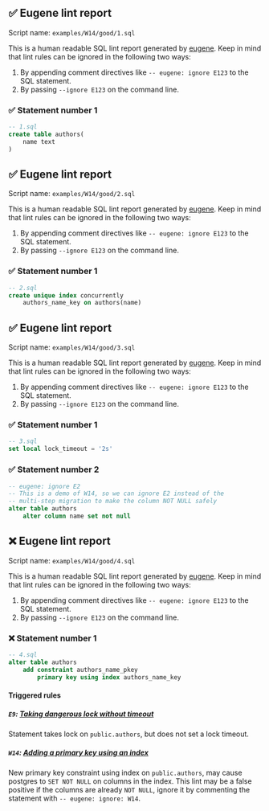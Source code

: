 ## ✅ Eugene lint report

Script name: `examples/W14/good/1.sql`

This is a human readable SQL lint report generated by [eugene](https://github.com/kaaveland/eugene).
Keep in mind that lint rules can be ignored in the following two ways:

  1. By appending comment directives like `-- eugene: ignore E123` to the SQL statement.
  2. By passing `--ignore E123` on the command line.

### ✅ Statement number 1

```sql
-- 1.sql
create table authors(
    name text
)
```

## ✅ Eugene lint report

Script name: `examples/W14/good/2.sql`

This is a human readable SQL lint report generated by [eugene](https://github.com/kaaveland/eugene).
Keep in mind that lint rules can be ignored in the following two ways:

  1. By appending comment directives like `-- eugene: ignore E123` to the SQL statement.
  2. By passing `--ignore E123` on the command line.

### ✅ Statement number 1

```sql
-- 2.sql
create unique index concurrently
    authors_name_key on authors(name)
```

## ✅ Eugene lint report

Script name: `examples/W14/good/3.sql`

This is a human readable SQL lint report generated by [eugene](https://github.com/kaaveland/eugene).
Keep in mind that lint rules can be ignored in the following two ways:

  1. By appending comment directives like `-- eugene: ignore E123` to the SQL statement.
  2. By passing `--ignore E123` on the command line.

### ✅ Statement number 1

```sql
-- 3.sql
set local lock_timeout = '2s'
```

### ✅ Statement number 2

```sql
-- eugene: ignore E2
-- This is a demo of W14, so we can ignore E2 instead of the
-- multi-step migration to make the column NOT NULL safely
alter table authors
    alter column name set not null
```

## ❌ Eugene lint report

Script name: `examples/W14/good/4.sql`

This is a human readable SQL lint report generated by [eugene](https://github.com/kaaveland/eugene).
Keep in mind that lint rules can be ignored in the following two ways:

  1. By appending comment directives like `-- eugene: ignore E123` to the SQL statement.
  2. By passing `--ignore E123` on the command line.

### ❌ Statement number 1

```sql
-- 4.sql
alter table authors
    add constraint authors_name_pkey
        primary key using index authors_name_key
```

#### Triggered rules

##### `E9`: [Taking dangerous lock without timeout](https://kaveland.no/eugene/hints/E9/)

Statement takes lock on `public.authors`, but does not set a lock timeout.

##### `W14`: [Adding a primary key using an index](https://kaveland.no/eugene/hints/W14/)

New primary key constraint using index on `public.authors`, may cause postgres to `SET NOT NULL` on columns in the index. This lint may be a false positive if the columns are already `NOT NULL`, ignore it by commenting the statement with `-- eugene: ignore: W14`.
